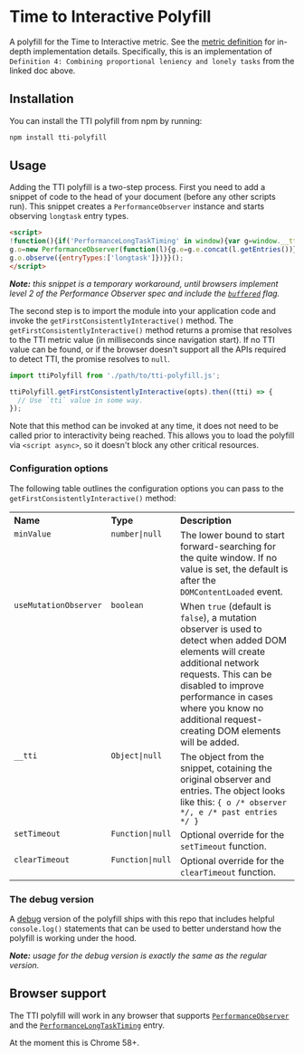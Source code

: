 Time to Interactive Polyfill
============================

A polyfill for the Time to Interactive metric. See the [metric definition](https://goo.gl/OSmrPk) for in-depth implementation details.
Specifically, this is an implementation of `Definition 4: Combining proportional leniency and lonely tasks` from the linked doc above.

## Installation

You can install the TTI polyfill from npm by running:

```sh
npm install tti-polyfill
```

## Usage

Adding the TTI polyfill is a two-step process. First you need to add a snippet of code to the head of your document (before any other scripts run). This snippet creates a `PerformanceObserver` instance and starts observing `longtask` entry types.

```html
<script>
!function(){if('PerformanceLongTaskTiming' in window){var g=window.__tti={e:[]};
g.o=new PerformanceObserver(function(l){g.e=g.e.concat(l.getEntries())});
g.o.observe({entryTypes:['longtask']})}}();
</script>
```

*__Note:__ this snippet is a temporary workaround, until browsers implement level 2 of the Performance Observer spec and include the [`buffered`](https://w3c.github.io/performance-timeline/#dom-performanceobserverinit-buffered) flag.*

The second step is to import the module into your application code and invoke the `getFirstConsistentlyInteractive()` method. The `getFirstConsistentlyInteractive()` method returns a promise that resolves to the TTI metric value (in milliseconds since navigation start). If no TTI value can be found, or if the browser doesn't support all the APIs required to detect TTI, the promise resolves to `null`.

```js
import ttiPolyfill from './path/to/tti-polyfill.js';

ttiPolyfill.getFirstConsistentlyInteractive(opts).then((tti) => {
  // Use `tti` value in some way.
});
```

Note that this method can be invoked at any time, it does not need to be called prior to interactivity being reached. This allows you to load the polyfill via `<script async>`, so it doesn't block any other critical resources.

### Configuration options

The following table outlines the configuration options you can pass to the `getFirstConsistentlyInteractive()` method:

<table>
  <tr valign="top">
    <th align="left">Name</th>
    <th align="left">Type</th>
    <th align="left">Description</th>
  </tr>
  <tr valign="top">
    <td><code>minValue</code></td>
    <td><code>number|null</code></td>
    <td>
      The lower bound to start forward-searching for the quite window. If no value is set, the default is after the <code>DOMContentLoaded</code> event.
    </td>
  </tr>
  <tr valign="top">
    <td><code>useMutationObserver</code></td>
    <td><code>boolean</code></td>
    <td>
      When <code>true</code> (default is <code>false</code>), a mutation observer is used to detect when added DOM elements will create additional network requests. This can be disabled to improve performance in cases where you know no additional request-creating DOM elements will be added.
    </td>
  </tr>
  <tr valign="top">
    <td><code>__tti</code></td>
    <td><code>Object|null</code></td>
    <td>
      The object from the snippet, cotaining the original observer and entries. The object looks like this: <code>{ o /* observer */, e /* past entries */ }</code>
    </td>
  </tr>
  <tr valign="top">
    <td><code>setTimeout</code></td>
    <td><code>Function|null</code></td>
    <td>
      Optional override for the <code>setTimeout</code> function.
    </td>
  </tr>
  <tr valign="top">
    <td><code>clearTimeout</code></td>
    <td><code>Function|null</code></td>
    <td>
      Optional override for the <code>clearTimeout</code> function.
    </td>
  </tr>
</table>

### The debug version

A [debug](https://github.com/GoogleChrome/tti-polyfill/blob/master/tti-polyfill-debug.js) version of the polyfill ships with this repo that includes helpful `console.log()` statements that can be used to better understand how the polyfill is working under the hood.

*__Note:__ usage for the debug version is exactly the same as the regular version.*

## Browser support

The TTI polyfill will work in any browser that supports [`PerformanceObserver`](https://developer.mozilla.org/en-US/docs/Web/API/PerformanceObserver) and the [`PerformanceLongTaskTiming`](https://w3c.github.io/longtasks/) entry.

At the moment this is Chrome 58+.
